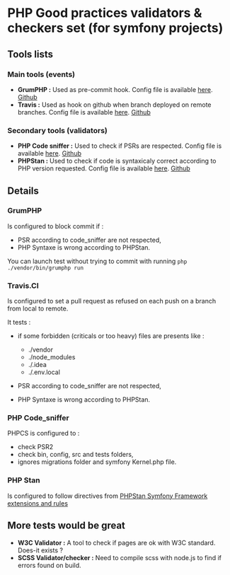 # PHP Good practices validators & checkers set (for symfony projects)

## Tools lists

### Main tools (events)
* **GrumPHP :** Used as pre-commit hook. Config file is available [here](https://github.com/WildCodeSchool/php-symofny-config-good-practices-validator/blob/master/grumphp.yml). [Github](https://github.com/phpro/grumphp)
* **Travis :** Used as hook on github when branch deployed on remote branches. Config file is available [here](https://github.com/WildCodeSchool/php-symofny-config-good-practices-validator/blob/master/.travis.yml). [Github](https://github.com/travis-ci)

### Secondary tools (validators)
* **PHP Code sniffer :** Used to check if PSRs are respected. Config file is available [here](https://github.com/WildCodeSchool/php-symofny-config-good-practices-validator/blob/master/phpcs.xml). [Github](https://github.com/squizlabs/PHP_CodeSniffer)
* **PHPStan :** Used to check if code is syntaxicaly correct according to PHP version requested. Config file is available [here](https://github.com/WildCodeSchool/php-symofny-config-good-practices-validator/blob/master/phpstan.neon). [Github](https://github.com/phpstan/phpstan)


## Details

### GrumPHP

Is configured to block commit if :

 - PSR according to code_sniffer are not respected,
 - PHP Syntaxe is wrong according to PHPStan.
 
 You can launch test without trying to commit with running `php ./vendor/bin/grumphp run`
 
 ### Travis.CI
 
 Is configured to set a pull request as refused on each push on a branch from local to remote.
 
 It tests :
 
 - if some forbidden (criticals or too heavy) files are presents like :
     - ./vendor
     - ./node_modules
     - ./.idea
     - ./.env.local
  
 - PSR according to code_sniffer are not respected,
 - PHP Syntaxe is wrong according to PHPStan.
     
     
### PHP Code_sniffer

PHPCS is configured to :

 - check PSR2
 - check bin, config, src and tests folders,
 - ignores migrations folder and symfony Kernel.php file.
 
### PHP Stan

Is configured to follow directives from [PHPStan Symfony Framework extensions and rules](https://github.com/phpstan/phpstan-symfony)

## More tests would be great

* **W3C Validator :** A tool to check if pages are ok with W3C standard. Does-it exists ?
* **SCSS Validator/checker :**  Need to compile scss with node.js to find if errors found on build.
